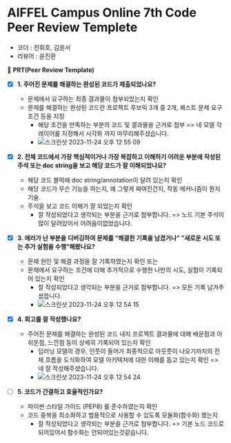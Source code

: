 # AIFFEL Campus Online 7th Code Peer Review Templete

- 코더 : 전휘호, 김윤서
- 리뷰어 : 윤진환



🔑 **PRT(Peer Review Template)**

- [X]  **1. 주어진 문제를 해결하는 완성된 코드가 제출되었나요?**
    - 문제에서 요구하는 최종 결과물이 첨부되었는지 확인
    - 문제를 해결하는 완성된 코드란 프로젝트 루브릭 3개 중 2개, 
    퀘스트 문제 요구조건 등을 지칭
        - 해당 조건을 만족하는 부분의 코드 및 결과물을 근거로 첨부
        => 네 모델 각 레이어를 지정해서 시각화 까지 마무리해주셨습니다.
        - ![스크린샷 2023-11-24 오후 12 55 09](https://github.com/Yunjinhwan1/fork_huihojeun2_EXPLORATION/assets/133963870/d9ac3f45-dfc6-460c-9d1d-90fb3625f9c0)
    
- [X]  **2. 전체 코드에서 가장 핵심적이거나 가장 복잡하고 이해하기 어려운 부분에 작성된 
주석 또는 doc string을 보고 해당 코드가 잘 이해되었나요?**
    - 해당 코드 블럭에 doc string/annotation이 달려 있는지 확인
    - 해당 코드가 무슨 기능을 하는지, 왜 그렇게 짜여진건지, 작동 메커니즘이 뭔지 기술.
    - 주석을 보고 코드 이해가 잘 되었는지 확인
        - 잘 작성되었다고 생각되는 부분을 근거로 첨부합니다.
        => 노드 기본 주석이 많이 달려있어서 어려움이없었습니다.
        
- [X]  **3. 에러가 난 부분을 디버깅하여 문제를 “해결한 기록을 남겼거나” 
”새로운 시도 또는 추가 실험을 수행”해봤나요?**
    - 문제 원인 및 해결 과정을 잘 기록하였는지 확인 또는
    - 문제에서 요구하는 조건에 더해 추가적으로 수행한 나만의 시도, 
    실험이 기록되어 있는지 확인
        - 잘 작성되었다고 생각되는 부분을 근거로 첨부합니다.
        => 모든 기록 남겨주셨씁니다.
        - ![스크린샷 2023-11-24 오후 12 54 15](https://github.com/Yunjinhwan1/fork_huihojeun2_EXPLORATION/assets/133963870/c99c0f2d-7764-42d7-b71c-eeac16969c56)
        
- [X]  **4. 회고를 잘 작성했나요?**
    - 주어진 문제를 해결하는 완성된 코드 내지 프로젝트 결과물에 대해
    배운점과 아쉬운점, 느낀점 등이 상세히 기록되어 있는지 확인
        - 딥러닝 모델의 경우,
        인풋이 들어가 최종적으로 아웃풋이 나오기까지의 전체 흐름을 도식화하여 
        모델 아키텍쳐에 대한 이해를 돕고 있는지 확인
        => 네 잘 작성해주셨습니다.
        - ![스크린샷 2023-11-24 오후 12 54 24](https://github.com/Yunjinhwan1/fork_huihojeun2_EXPLORATION/assets/133963870/e42fafc8-0ba3-49f1-8727-d895a7a0363b)

- [ ]  **5. 코드가 간결하고 효율적인가요?**
    - 파이썬 스타일 가이드 (PEP8) 를 준수하였는지 확인
    - 코드 중복을 최소화하고 범용적으로 사용할 수 있도록 모듈화(함수화) 했는지
        - 잘 작성되었다고 생각되는 부분을 근거로 첨부합니다.
        => 기본 노드 코드로 되어있어서 함수화는 안되어있는것같습니다.

